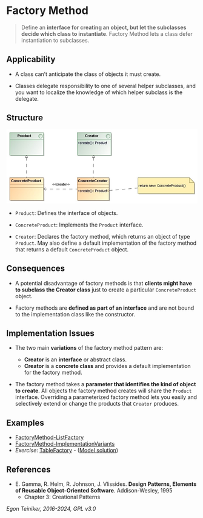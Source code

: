 # Factory Method

> Define an **interface for creating an object, but let the subclasses decide which class to instantiate**. 
> Factory Method lets a class defer instantiation to subclasses.


## Applicability

* A class can’t anticipate the class of objects it must create.

* Classes delegate responsibility to one of several helper subclasses, and you want 
    to localize the knowledge of which helper subclass is the delegate.


## Structure

![Class Diagram](figures/ClassDiagram-FactoryMethod.jpg)


* `Product`: Defines the interface of objects.

* `ConcreteProduct`: Implements the `Product` interface.

* `Creator`: Declares the factory method, which returns an object of type `Product`.
    May also define a default implementation of the factory method that returns a default `ConcreteProduct` 
    object.


## Consequences

* A potential disadvantage of factory methods is that **clients might have to subclass the Creator class** 
    just to create a particular `ConcreteProduct` object.

* Factory methods are **defined as part of an interface** and are not bound to the implementation 
    class like the constructor.


## Implementation Issues

* The two main **variations** of the factory method pattern are:
    * **Creator** is an **interface** or abstract class.
    * **Creator** is a **concrete class** and provides a default implementation for the factory method.

* The factory method takes a **parameter that identifies the kind of object to create**. All 
    objects the factory method creates will share the `Product` interface. Overriding a parameterized 
    factory method lets you easily and selectively extend or change the products that `Creator` produces.


## Examples

* [FactoryMethod-ListFactory](FactoryMethod-ListFactory)
* [FactoryMethod-ImplementationVariants](FactoryMethod-ImplementationVariants)
* _Exercise_: [TableFactory](FactoryMethod-TableFactory-Exercise) - ([Model solution](FactoryMethod-TableFactory)) 


## References 

* E. Gamma, R. Helm, R. Johnson, J. Vlissides. **Design Patterns, Elements of Reusable Object-Oriented Software**. Addison-Wesley, 1995
    * Chapter 3: Creational Patterns

*Egon Teiniker, 2016-2024, GPL v3.0*
